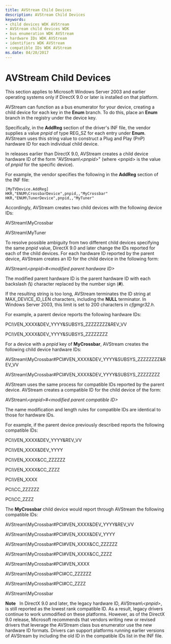```yaml
---
title: AVStream Child Devices
description: AVStream Child Devices
keywords:
- child devices WDK AVStream
- AVStream child devices WDK
- bus enumeration WDK AVStream
- hardware IDs WDK AVStream
- identifiers WDK AVStream
- compatible IDs WDK AVStream
ms.date: 04/20/2017
---
```


# AVStream Child Devices





This section applies to Microsoft Windows Server 2003 and earlier operating systems only if DirectX 9.0 or later is installed on that platform.

AVStream can function as a bus enumerator for your device, creating a child device for each key in the **Enum** branch. To do this, place an **Enum** branch in the registry under the device key.

Specifically, in the **AddReg** section of the driver's INF file, the vendor supplies a value *pnpid* of type REG\_SZ for each entry under **Enum**. AVStream uses this string value to construct a Plug and Play (PnP) hardware ID for each individual child device.

In releases earlier than DirectX 9.0, AVStream creates a child device hardware ID of the form "AVStream\\*&lt;pnpid&gt;*" (where &lt;pnpid&gt; is the value of *pnpid* for the specific device).

For example, the vendor specifies the following in the **AddReg** section of the INF file:

```INF
[MyTVDevice.AddReg]
HKR,"ENUM\CrossbarDevice",pnpid,,"MyCrossbar"
HKR,"ENUM\TunerDevice",pnpid,,"MyTuner"
```

Accordingly, AVStream creates two child devices with the following device IDs:

AVStream\\MyCrossbar

AVStream\\MyTuner

To resolve possible ambiguity from two different child devices specifying the same *pnpid* value, DirectX 9.0 and later change the IDs reported for each of the child devices. For each hardware ID reported by the parent device, AVStream creates an ID for the child device in the following form:

AVStream\\*&lt;pnpid&gt;*\#*&lt;modified parent hardware ID&gt;*

The modified parent hardware ID is the parent hardware ID with each backslash (**\\**) character replaced by the number sign (**\#**).

If the resulting string is too long, AVStream terminates the ID string at MAX\_DEVICE\_ID\_LEN characters, including the **NULL** terminator. In Windows Server 2003, this limit is set to 200 characters in *cfgmgr32.h*.

For example, a parent device reports the following hardware IDs:

PCI\\VEN\_XXXX&DEV\_YYYY&SUBSYS\_ZZZZZZZZ&REV\_VV

PCI\\VEN\_XXXX&DEV\_YYYY&SUBSYS\_ZZZZZZZZ

For a device with a *pnpid* key of **MyCrossbar**, AVStream creates the following child device hardware IDs:

AVStream\\MyCrossbar\#PCI\#VEN\_XXXX&DEV\_YYYY&SUBSYS\_ZZZZZZZZ&REV\_VV

AVStream\\MyCrossbar\#PCI\#VEN\_XXXX&DEV\_YYYY&SUBSYS\_ZZZZZZZZ

AVStream uses the same process for compatible IDs reported by the parent device. AVStream creates a compatible ID for the child device of the form:

AVStream\\*&lt;pnpid&gt;*\#*&lt;modified parent compatible ID&gt;*

The name modification and length rules for compatible IDs are identical to those for hardware IDs.

For example, if the parent device previously described reports the following compatible IDs:

PCI\\VEN\_XXXX&DEV\_YYYY&REV\_VV

PCI\\VEN\_XXXX&DEV\_YYYY

PCI\\VEN\_XXXX&CC\_ZZZZZZ

PCI\\VEN\_XXXX&CC\_ZZZZ

PCI\\VEN\_XXXX

PCI\\CC\_ZZZZZZ

PCI\\CC\_ZZZZ

The **MyCrossbar** child device would report through AVStream the following compatible IDs:

AVStream\\MyCrossbar\#PCI\#VEN\_XXXX&DEV\_YYYY&REV\_VV

AVStream\\MyCrossbar\#PCI\#VEN\_XXXX&DEV\_YYYY

AVStream\\MyCrossbar\#PCI\#VEN\_XXXX&CC\_ZZZZZZ

AVStream\\MyCrossbar\#PCI\#VEN\_XXXX&CC\_ZZZZ

AVStream\\MyCrossbar\#PCI\#VEN\_XXXX

AVStream\\MyCrossbar\#PCI\#CC\_ZZZZZZ

AVStream\\MyCrossbar\#PCI\#CC\_ZZZZ

AVStream\\MyCrossbar

**Note**   In DirectX 9.0 and later, the legacy hardware ID, AVStream\\*&lt;pnpid&gt;*, is still reported as the lowest rank compatible ID. As a result, legacy drivers continue to work unmodified on these platforms.
However, as of the DirectX 9.0 release, Microsoft recommends that vendors writing new or revised drivers that leverage the AVStream class bus enumerator use the new hardware ID formats. Drivers can support platforms running earlier versions of AVStream by including the old ID in the compatible IDs list in the INF file.

 

 

 




